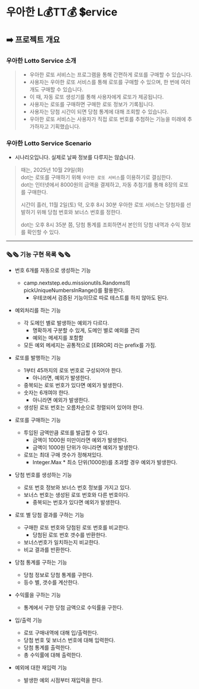 #  우아한 L💰TT💰 💲ervice


## ➡️ 프로젝트 개요

### 우아한 Lotto Service 소개

> * 우아한 로또 서비스는 프로그램을 통해 간편하게 로또를 구매할 수 있습니다.  
> * 사용자는 우아한 로또 서비스를 통해 로또를 구매할 수 있으며, 한 번에 여러개도 구매할 수 있습니다.  
> * 이 때, 자동 로또 생성기를 통해 사용자에게 로또가 제공됩니다.  
> * 사용자는 로또를 구매하면 구매한 로또 정보가 기록됩니다.  
> * 사용자는 당첨 시간이 되면 당첨 통계에 대해 조회할 수 있습니다.
> * 우아한 로또 서비스는 사용자가 직접 로또 번호를 추첨하는 기능을 미래에 추가하자고 기획했습니다.

###  우아한 Lotto Service Scenario

* 시나리오입니다. 실제로 날짜 정보를 다루지는 않습니다.

> 때는, 2025년 10월 29일(화)  
> dot는 로또를 구매하기 위해 `우아한 로또 서비스`를 이용하기로 결심한다.  
> dot는 인터넷에서 8000원의 금액을 결제하고, 자동 추첨기를 통해 8장의 로또를 구매한다.  
> 
> 시간이 흘러, 11월 2일(토) 약, 오후 8시 30분
> 우아한 로또 서비스는 당첨자를 선발하기 위해 당첨 번호와 보너스 번호를 정한다.
> 
> dot는 오후 8시 35분 쯤, 당첨 통계를 조회하면서 본인의 당첨 내역과 수익 정보를 확인할 수 있다.

---

### 🗞️️🗞️️ 기능 구현 목록 🗞️️🗞️️

- 번호 6개를 자동으로 생성하는 기능
    - camp.nextstep.edu.missionutils.Randoms의 pickUniqueNumbersInRange()를 활용한다.
        - 우테코에서 검증된 기능이므로 따로 테스트를 하지 않아도 된다.


- 예외처리를 하는 기능
  - 각 도메인 별로 발생하는 예외가 다르다.
    - 명확하게 구분할 수 있게, 도메인 별로 예외를 관리
    - 예외는 메세지를 포함함
  - 모든 예외 메세지는 공통적으로 [ERROR] 라는 prefix를 가짐.
 

- 로또를 발행하는 기능
  - 1부터 45까지의 로또 번호로 구성되어야 한다.
    - 아니라면, 예외가 발생한다.
  - 중복되는 로또 번호가 있다면 예외가 발생한다.
  - 숫자는 6개여야 한다.
    - 아니라면 예외가 발생한다.
  - 생성된 로또 번호는 오름차순으로 정렬되어 있어야 한다.


- 로또를 구매하는 기능
  - 투입된 금액만큼 로또를 발급할 수 있다.
    - 금액이 1000원 미만이라면 예외가 발생한다. 
    - 금액이 1000원 단위가 아니라면 예외가 발생한다.
  - 로또는 최대 구매 갯수가 정해져있다.
    - Integer.Max * 최소 단위(1000원)를 초과할 경우 예외가 발생한다.


- 당첨 번호를 생성하는 기능
  - 로또 번호 정보와 보너스 번호 정보를 가지고 있다.
  - 보너스 번호는 생성된 로또 번호와 다른 번호이다.
    - 중복되는 번호가 있다면 예외가 발생한다.


- 로또 별 당첨 결과를 구하는 기능 
  - 구매한 로또 번호와 당첨된 로또 번호를 비교한다.
    - 당첨된 로또 번호 갯수를 반환한다.
  - 보너스번호가 일치하는지 비교한다.
  - 비교 결과를 반환한다.


- 당첨 통계를 구하는 기능
  - 당첨 정보로 당첨 통계를 구한다.
  - 등수 별, 갯수를 계산한다.


- 수익률을 구하는 기능
  - 통계에서 구한 당첨 금액으로 수익률을 구한다.


- 입/출력 기능
  - 로또 구매내역에 대해 입/출력한다.
  - 당첨 번호 및 보너스 번호에 대해 입력한다.
  - 당첨 통계를 출력한다.
  - 총 수익률에 대해 출력한다.


- 예외에 대한 재입력 기능
  - 발생한 예외 시점부터 재입력을 한다.